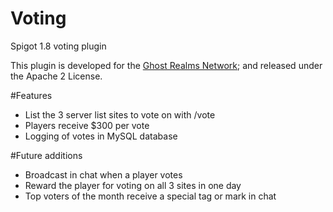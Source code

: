 # Voting
Spigot 1.8 voting plugin

This plugin is developed for the [Ghost Realms Network](http://ghostrealms.net); and released under the Apache 2 License.

#Features
- List the 3 server list sites to vote on with /vote
- Players receive $300 per vote
- Logging of votes in MySQL database

#Future additions
- Broadcast in chat when a player votes
- Reward the player for voting on all 3 sites in one day
- Top voters of the month receive a special tag or mark in chat
